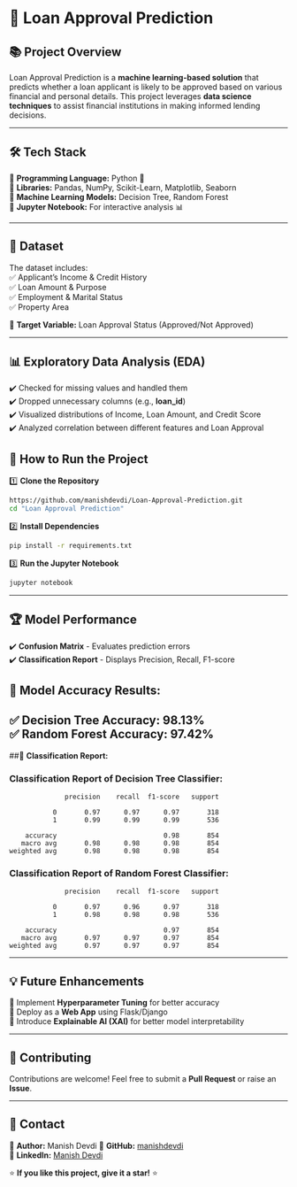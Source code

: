 # 🚀 Loan Approval Prediction

## 📚 Project Overview  
Loan Approval Prediction is a **machine learning-based solution** that predicts whether a loan applicant is likely to be approved based on various financial and personal details. This project leverages **data science techniques** to assist financial institutions in making informed lending decisions.

---

## 🛠️ Tech Stack  
🔹 **Programming Language:** Python 🐍  
🔹 **Libraries:** Pandas, NumPy, Scikit-Learn, Matplotlib, Seaborn  
🔹 **Machine Learning Models:** Decision Tree, Random Forest  
🔹 **Jupyter Notebook:** For interactive analysis 📊  

---

## 📂 Dataset  
The dataset includes:  
✅ Applicant’s Income & Credit History  
✅ Loan Amount & Purpose  
✅ Employment & Marital Status  
✅ Property Area  

🔹 **Target Variable:** Loan Approval Status (Approved/Not Approved)  

---

## 📊 Exploratory Data Analysis (EDA)  
✔️ Checked for missing values and handled them  
✔️ Dropped unnecessary columns (e.g., **loan_id**)  
✔️ Visualized distributions of Income, Loan Amount, and Credit Score  
✔️ Analyzed correlation between different features and Loan Approval  

## 🚀 How to Run the Project  

1️⃣ **Clone the Repository**  
```sh
https://github.com/manishdevdi/Loan-Approval-Prediction.git
cd "Loan Approval Prediction"
```

2️⃣ **Install Dependencies**  
```sh
pip install -r requirements.txt
```

3️⃣ **Run the Jupyter Notebook**  
```sh
jupyter notebook
```

---

## 🏆 Model Performance  
✔️ **Confusion Matrix** - Evaluates prediction errors  
✔️ **Classification Report** - Displays Precision, Recall, F1-score  

## 📌 **Model Accuracy Results:**  
✅ **Decision Tree Accuracy**: 98.13%  
✅ **Random Forest Accuracy**: 97.42%  
---

##📌 **Classification Report:**
### Classification Report of Decision Tree Classifier:
```
              precision    recall  f1-score   support

           0       0.97      0.97      0.97       318
           1       0.99      0.99      0.99       536

    accuracy                           0.98       854
   macro avg       0.98      0.98      0.98       854
weighted avg       0.98      0.98      0.98       854
```
### Classification Report of Random Forest Classifier:
```
              precision    recall  f1-score   support

           0       0.97      0.96      0.97       318
           1       0.98      0.98      0.98       536

    accuracy                           0.97       854
   macro avg       0.97      0.97      0.97       854
weighted avg       0.97      0.97      0.97       854
```
---

## 💡 Future Enhancements  
🔹 Implement **Hyperparameter Tuning** for better accuracy  
🔹 Deploy as a **Web App** using Flask/Django  
🔹 Introduce **Explainable AI (XAI)** for better model interpretability  

---

## 🤝 Contributing  
Contributions are welcome! Feel free to submit a **Pull Request** or raise an **Issue**.

---

## 📧 Contact  
📌 **Author:** Manish Devdi 
📌 **GitHub:** [manishdevdi](https://github.com/manishdevdi)  
📌 **LinkedIn:** [Manish Devdi](https://www.linkedin.com/in/manish-devdi-63bb78234/)  

⭐ **If you like this project, give it a star!** ⭐  

